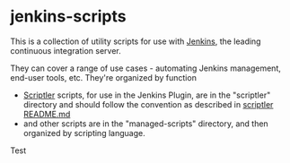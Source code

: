 # jenkins-scripts

This is a collection of utility scripts for use with
[Jenkins](http://jenkins-ci.org), the leading continuous integration
server.

They can cover a range of use cases - automating Jenkins management,
end-user tools, etc. They're organized by function 

- [Scriptler](https://wiki.jenkins-ci.org/display/JENKINS/Scriptler+Plugin)
scripts, for use in the Jenkins Plugin, are in the "scriptler"
directory and should follow the convention as described in [scriptler README.md](scriptler/README.md)
- and other scripts are in the "managed-scripts" directory,
and then organized by scripting language.


Test
